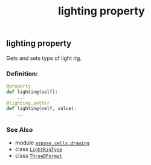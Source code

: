 ﻿---
title: lighting property
second_title: Aspose.Cells for Python via .NET API References
description: 
type: docs
weight: 110
url: /aspose.cells.drawing/threedformat/lighting/
is_root: false
---

## lighting property


Gets and sets type of light rig.
### Definition:
```python
@property
def lighting(self):
    ...
@lighting.setter
def lighting(self, value):
    ...
```

### See Also
* module [`aspose.cells.drawing`](../../)
* class [`LightRigType`](/cells/python-net/aspose.cells.drawing/lightrigtype)
* class [`ThreeDFormat`](/cells/python-net/aspose.cells.drawing/threedformat)
